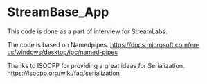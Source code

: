 # StreamBase_App

This code is done as a part of interview for StreamLabs.

The code is based on Namedpipes. https://docs.microsoft.com/en-us/windows/desktop/ipc/named-pipes

Thanks to ISOCPP for providing a great ideas for Serialization. https://isocpp.org/wiki/faq/serialization
